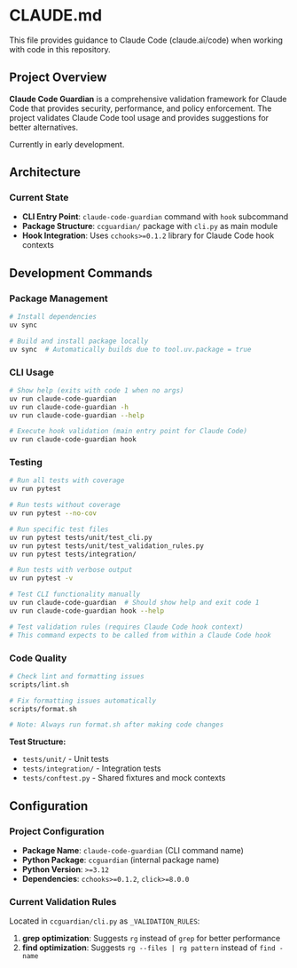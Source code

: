 # CLAUDE.md

This file provides guidance to Claude Code (claude.ai/code) when working with code in this repository.

## Project Overview

**Claude Code Guardian** is a comprehensive validation framework for Claude Code that provides security,
performance, and policy enforcement. The project validates Claude Code tool usage and provides suggestions for
better alternatives.

Currently in early development.

## Architecture

### Current State

- **CLI Entry Point**: `claude-code-guardian` command with `hook` subcommand
- **Package Structure**: `ccguardian/` package with `cli.py` as main module
- **Hook Integration**: Uses `cchooks>=0.1.2` library for Claude Code hook contexts

## Development Commands

### Package Management

```bash
# Install dependencies
uv sync

# Build and install package locally
uv sync  # Automatically builds due to tool.uv.package = true
```

### CLI Usage

```bash
# Show help (exits with code 1 when no args)
uv run claude-code-guardian
uv run claude-code-guardian -h
uv run claude-code-guardian --help

# Execute hook validation (main entry point for Claude Code)
uv run claude-code-guardian hook
```

### Testing

```bash
# Run all tests with coverage
uv run pytest

# Run tests without coverage  
uv run pytest --no-cov

# Run specific test files
uv run pytest tests/unit/test_cli.py
uv run pytest tests/unit/test_validation_rules.py
uv run pytest tests/integration/

# Run tests with verbose output
uv run pytest -v

# Test CLI functionality manually
uv run claude-code-guardian  # Should show help and exit code 1
uv run claude-code-guardian hook --help

# Test validation rules (requires Claude Code hook context)
# This command expects to be called from within a Claude Code hook
```

### Code Quality

```bash
# Check lint and formatting issues
scripts/lint.sh

# Fix formatting issues automatically
scripts/format.sh

# Note: Always run format.sh after making code changes
```

**Test Structure:**

- `tests/unit/` - Unit tests
- `tests/integration/` - Integration tests
- `tests/conftest.py` - Shared fixtures and mock contexts

## Configuration

### Project Configuration

- **Package Name**: `claude-code-guardian` (CLI command name)
- **Python Package**: `ccguardian` (internal package name)
- **Python Version**: `>=3.12`
- **Dependencies**: `cchooks>=0.1.2`, `click>=8.0.0`

### Current Validation Rules

Located in `ccguardian/cli.py` as `_VALIDATION_RULES`:

1. **grep optimization**: Suggests `rg` instead of `grep` for better performance
2. **find optimization**: Suggests `rg --files | rg pattern` instead of `find -name`
